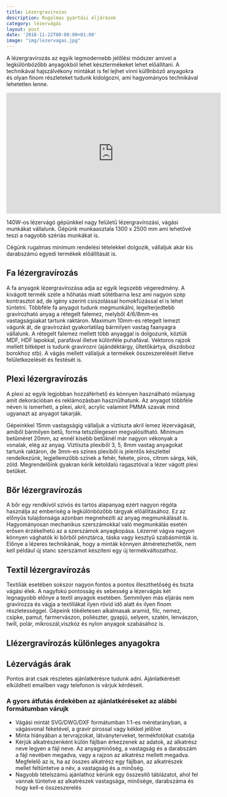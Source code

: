 ```yaml
---
title: Lézergravirozas
description: Rugalmas gyártási eljárások
category: lézervágás
layout: post
date: '2018-11-22T00:00:00+01:00'
image: "img/lezervagas.jpg"
---
```

A lézergravírozás az egyik legmodernebb jelőlési módszer amivel a legkülönbözőbb anyagokból lehet késztermékeket lehet előállítani. A technikával hajszálvékony mintákat is fel lejhet vinni kül9nböző anyagokra és olyan finom részleteket tudunk kidolgozni, ami hagyományos technikával lehetetlen lenne.

<iframe width="560" height="315" src="https://www.youtube.com/embed/eww3nH9cKPw" frameborder="0" allow="accelerometer; autoplay; encrypted-media; gyroscope; picture-in-picture" allowfullscreen></iframe>

140W-os lézervágó gépünkkel nagy felületű lézergravírozási, vágási munkákat vállalunk. Gépünk munkaasztala 1300 x 2500 mm ami lehetővé teszi a nagyobb szériás munkákat is.

Cégünk rugalmas minimum rendelési tételekkel dolgozik, vállaljuk akár kis darabszámú egyedi termékek előállítását is.



## Fa lézergravírozás

A fa anyagok lézergravírozása adja az egyik legszebb végeredmény.  A kivágott termék széle a hőhatás miatt sötétbarna lesz ami nagyon szép kontrasztot ad, de igény szerint csiszolással homokfúzással el is lehet tüntetni. Többféle fa anyagot tudunk megmunkálni, legelterjedtebb gravírozható anyag a rétegelt falemez, melyből 4/6/8mm-es vastagságúakat tartunk raktáron. Maximum 10mm-es rétegelt lemezt vágunk át, de gravírozást gyakorlatilag bármilyen vastag faanyagra vállalunk.
A rétegelt falemez mellett több anyaggal is dolgozunk, köztük MDF, HDF lapokkal, parafával illetve különféle puhafával. Vektoros rajzok mellett bitképet is tudunk gravírozni (ajándéktárgy, ültetőkártya, díszdoboz borokhoz stb). A vágás mellett vállaljuk a termékek összeszerelését illetve felületkezelését és festését is.



## Plexi lézergravírozás

A plexi az egyik legjobban hozzáférhető és kónnyen használható műanyag amit dekorációban és reklámozásban hasznűlhatunk. Az anyagot többféle néven is ismerheti, a  plexi, akril, acrylic valamint PMMA szavak mind ugyanazt az anyagot takarják.

Gépeinkkel 15mm vastagságig vállaljuk a víztiszta akril lemez lézervágását, amiből bármilyen betű, forma tetszőlegesen megvalósítható. Minimum betűméret 20mm, az ennél kisebb betűknél már nagyon vékonyak a vonalak, elég az anyag. Víztiszta plexiből 3, 5, 8mm vastag anyagokat tartunk raktáron, de 3mm-es színes plexiből is jelentős készlettel rendelkezünk, legjellemzőbb színek a fehér, fekete, piros, citrom sárga, kék, zöld. Megrendelőink gyakran kérik kétoldalú ragasztóval a lézer vágott plexi betűket.



## Bőr lézergravírozás

A bőr egy rendkívól szívós és tartós alapanyag ezért nagyon régóta használja az emberiség a legkülönbözőbb tárgyak előállításához. Ez az előnyüs tulajdonsága azonban megnehezíti az anyag megmunkálását is. Hagyományosan mechanikus szerszámokkal való megmunkálás esetén erősen érzékelhetú az a szerszámok anyagkopása. Lézerrel vágva nagyon könnyen vághatók ki bőrből pénztárca, táska vagy kesztyű szabásminták is. Előnye a lézeres technikának, hogy a minták könnyen átméretezhetők, nem kell például új stanc szerszámot készíteni egy új termékváltozathoz.



## Textil lézergravírozás

Textiliák esetében sokszor nagyon fontos a pontos illeszthetőség és tiszta vágási élek. A nagyfokú pontosság és sebesség a lézervágás két legnagyobb előnye a textil anyagok esetében. Semmilyen más eljárás nem gravírozza és vágja a textíliákat ilyen rövid idő alatt és ilyen finom részletességgel.
Gépeink tökéletesen alkalmasak aramid, filc, nemez, csipke, pamut, farmervászon, poliészter, gyapjú, selyem, szatén, lenvászon,	twill, polár, mikroszál,viszkóz és nylon	​anyagok szabásához is.

## Llézergravírozás különleges anyagokra

## Lézervágás árak

Pontos árat csak részletes ajánlatkérésre tudunk adni. Ajánlatkérését elküldheti emailben vagy telefonon is várjuk kérdéseit.

### A gyors átfutás érdekében az ajánlatkéréseket az alábbi formátumban várujk


* Vágási mintát SVG/DWG/DXF formátumban 1:1-es méretarányban, a vágásvonal feketével, a gravír pirossal vagy kékkel jelölve
* Minta hiányában a tervrajzokat, látványterveket, termékfotókat csatolja
* Kérjük alkatrészenként külön fájlban érkezzenek az adatok, az alkatrész neve legyen a fájl neve. Az anyagminőség, a vastagság és a darabszám a fájl nevében megadva, vagy a rajzon az alkatrész mellett megadva. Megfelelő az is, ha az összes alkatrész egy fájlban, az alkatrészek mellet feltüntetve a név,  a vastagság és a minőség.
* Nagyobb tételszámú ajánlathoz kérünk egy összesítő táblázatot, ahol fel vannak tüntetve az alkatrészek vastagsága, minősége, darabszáma és hogy kell-e összeszerelés

